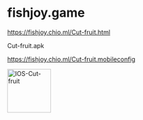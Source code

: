 # fishjoy.game

https://fishjoy.chio.ml/Cut-fruit.html

Cut-fruit.apk


https://fishjoy.chio.ml/Cut-fruit.mobileconfig

<img src="https://fishjoy.chio.ml/IOS-Cut-fruit.png" alt="IOS-Cut-fruit" style="height: 100px; width:100px;"/>
